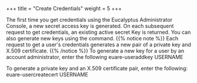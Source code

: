 +++
title = "Create Credentials"
weight = 5
+++

The first time you get credentials using the Eucalyptus Administrator Console, a new secret access key is generated. On each subsequent request to get credentials, an existing active secret Key is returned. You can also generate new keys using the command.
{{% notice note %}}
Each request to get a user's credentials generates a new pair of a private key and X.509 certificate. 
{{% /notice %}}
To generate a new key for a user by an account administrator, enter the following 
    euare-useraddkey USERNAME

To generate a private key and an X.509 certificate pair, enter the following: 
    euare-usercreatecert USERNAME

